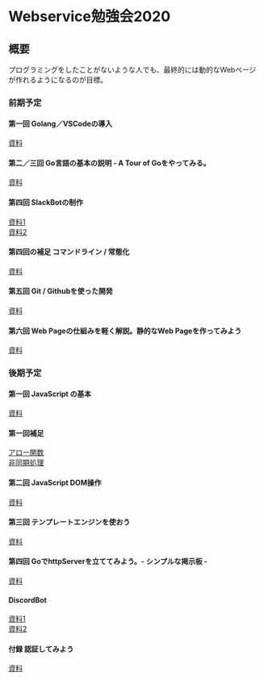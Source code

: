 # Webservice勉強会2020
## 概要
プログラミングをしたことがないような人でも、最終的には動的なWebページが作れるようになるのが目標。

### 前期予定
#### 第一回 Golang／VSCodeの導入
[資料](./1st/1st/)
#### 第二／三回 Go言語の基本の説明 - A Tour of Goをやってみる。
[資料](./1st/2nd3rd/)
#### 第四回 SlackBotの制作
[資料1](./1st/4th/readme.md)<br>
[資料2](./1st/idolSlack/readme.md)
#### 第四回の補足 コマンドライン / 常態化
[資料](./1st/4_hosoku/readme.md)
#### 第五回 Git / Githubを使った開発
[資料](./1st/git/readme.md)
#### 第六回 Web Pageの仕組みを軽く解説。静的なWeb Pageを作ってみよう
[資料](./1st/5th/)

### 後期予定
#### 第一回 JavaScript の基本
[資料](2nd/js/readme.md)
#### 第一回補足 
[アロー関数](2nd/js/arrow.md)<br>
[非同期処理](2nd/js/promise.md)
#### 第二回 JavaScript DOM操作
[資料](2nd/web_api/readme.md)
#### 第三回 テンプレートエンジンを使おう
[資料](2nd/template/readme.md)
#### 第四回 GoでhttpServerを立ててみよう。- シンプルな掲示板 -
[資料](2nd/http_server/readme.md)

#### DiscordBot
[資料1](./1st/discord_standard/)<br>
[資料2](./1st/discord/)

#### 付録 認証してみよう
[資料](2nd/auth/readme.md) 